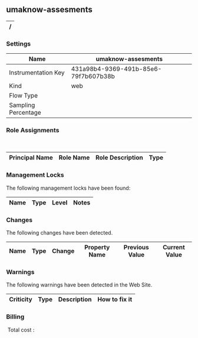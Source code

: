 
## umaknow-assesments 


| / |
| --- |


### Settings


| Name | umaknow-assesments  |
| --- | --- |
| Instrumentation Key | 431a98b4-9369-491b-85e6-79f7b607b38b  |
| Kind | web  |
| Flow Type |   |
| Sampling Percentage |   |


### Role Assignments
 

| Principal Name | Role Name | Role Description | Type |
| --- | --- | --- | --- |

### Management Locks
The following management locks have been found: 

| Name | Type | Level | Notes |
| --- | --- | --- | --- |

### Changes
The following changes have been detected. 

| Name | Type | Change | Property Name | Previous Value | Current Value |
| --- | --- | --- | --- | --- | --- |

### Warnings
The following warnings have been detected in the Web Site. 

| Criticity | Type | Description | How to fix it |
| --- | --- | --- | --- |

### Billing
 Total cost : 
